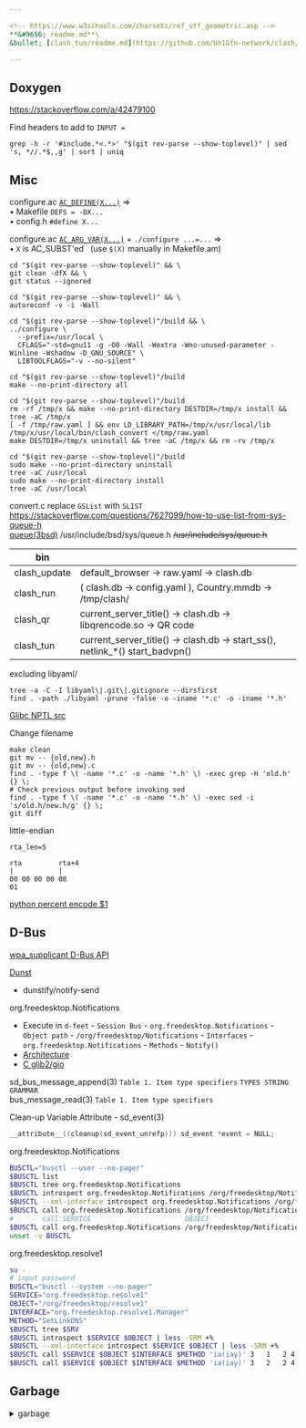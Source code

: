 ```yaml
---

<!-- https://www.w3schools.com/charsets/ref_utf_geometric.asp -->
**&#9656; readme.md**\
&bullet; [clash_tun/readme.md](https://github.com/Un1Gfn-network/clash/tree/master/clash_tun)

---
```


## Doxygen

https://stackoverflow.com/a/42479100

Find headers to add to `INPUT =`

    grep -h -r '#include.*<.*>' "$(git rev-parse --show-toplevel)" | sed 's, *//.*$,,g' | sort | uniq

## Misc

<!-- https://en.wikipedia.org/wiki/List_of_logic_symbols -->

configure.ac [`AC_DEFINE(X...)`](https://www.gnu.org/software/autoconf/manual/autoconf-2.70/html_node/Defining-Symbols.html) &rArr;\
&bullet; Makefile `DEFS = -DX...`\
&bullet; config.h `#define X...`

configure.ac [`AC_ARG_VAR(X...)`](https://www.gnu.org/software/autoconf/manual/autoconf-2.70/html_node/Setting-Output-Variables.html#index-AC_005fARG_005fVAR-1) + `./configure ...=...` &rArr;\
&bullet; `X` is AC_SUBST'ed &nbsp; (use `$(X)` manually in Makefile.am)

    cd "$(git rev-parse --show-toplevel)" && \
    git clean -dfX && \
    git status --ignored
<!-- -->
    cd "$(git rev-parse --show-toplevel)" && \
    autoreconf -v -i -Wall
<!-- -->
    cd "$(git rev-parse --show-toplevel)"/build && \
    ../configure \
      --prefix=/usr/local \
      CFLAGS="-std=gnu11 -g -O0 -Wall -Wextra -Wno-unused-parameter -Winline -Wshadow -D_GNU_SOURCE" \
      LIBTOOLFLAGS="-v --no-silent"
<!-- -->
    cd "$(git rev-parse --show-toplevel)"/build
    make --no-print-directory all
<!-- -->
    cd "$(git rev-parse --show-toplevel)"/build
    rm -rf /tmp/x && make --no-print-directory DESTDIR=/tmp/x install && tree -aC /tmp/x
    [ -f /tmp/raw.yaml ] && env LD_LIBRARY_PATH=/tmp/x/usr/local/lib /tmp/x/usr/local/bin/clash_convert </tmp/raw.yaml
    make DESTDIR=/tmp/x uninstall && tree -aC /tmp/x && rm -rv /tmp/x
<!-- -->
    cd "$(git rev-parse --show-toplevel)"/build
    sudo make --no-print-directory uninstall
    tree -aC /usr/local
    sudo make --no-print-directory install
    tree -aC /usr/local

convert.c replace `GSList` with `SLIST`\
https://stackoverflow.com/questions/7627099/how-to-use-list-from-sys-queue-h \
[queue(3bsd)](https://man.archlinux.org/man/queue.3bsd)
/usr/include/bsd/sys/queue.h
<s>/usr/include/sys/queue.h</s>

|bin||
|-|-|
|clash_update|default_browser -> raw.yaml -> clash.db|
|clash_run   |( clash.db -> config.yaml ), Country.mmdb -> /tmp/clash/|
|clash_qr    |current_server_title() -> clash.db -> libqrencode.so -> QR code|
|clash_tun   |current_server_title() -> clash.db -> start_ss(), netlink_\*() start_badvpn()|

excluding libyaml/

    tree -a -C -I libyaml\|.git\|.gitignore --dirsfirst
    find . -path ./libyaml -prune -false -o -iname '*.c' -o -iname '*.h'

[Glibc NPTL src](https://sourceware.org/git/?p=glibc.git;a=tree;f=nptl)

Change filename

    make clean
    git mv -- {old,new}.h
    git mv -- {old,new}.c
    find . -type f \( -name '*.c' -o -name '*.h' \) -exec grep -H 'old.h' {} \;
    # Check previous output before invoking sed
    find . -type f \( -name '*.c' -o -name '*.h' \) -exec sed -i 's/old.h/new.h/g' {} \;
    git diff

little-endian

```
rta_len=5

rta         rta+4
|           |
00 00 00 00 08
01
```

[python percent encode $1](https://unix.stackexchange.com/questions/159253/decoding-url-encoding-percent-encoding)

## D-Bus

[wpa_supplicant D-Bus API](https://w1.fi/wpa_supplicant/devel/dbus.html)

[Dunst](https://wiki.archlinux.org/index.php/Dunst)
* dunstify/notify-send

org.freedesktop.Notifications
* Execute in `d-feet` - `Session Bus` - `org.freedesktop.Notifications` - `Object path` - `/org/freedesktop/Notifications` - `Interfaces` - `org.freedesktop.Notifications` - `Methods` - `Notify()`
* [Architecture](https://wiki.ubuntu.com/NotifyOSD#Architecture)
* [C glib2/gio](https://wiki.archlinux.org/index.php/Desktop_notifications#C)

sd_bus_message_append(3) `Table 1. Item type specifiers` `TYPES STRING GRAMMAR` \
bus_message_read(3) `Table 1. Item type specifiers`

Clean-up Variable Attribute - sd_event(3)

```C
__attribute__((cleanup(sd_event_unrefp))) sd_event *event = NULL;
```

org.freedesktop.Notifications

```bash
BUSCTL="busctl --user --no-pager"
$BUSCTL list
$BUSCTL tree org.freedesktop.Notifications
$BUSCTL introspect org.freedesktop.Notifications /org/freedesktop/Notifications
$BUSCTL --xml-interface introspect org.freedesktop.Notifications /org/freedesktop/Notifications | less -SRM +%
$BUSCTL call org.freedesktop.Notifications /org/freedesktop/Notifications org.freedesktop.DBus.Peer GetMachineId
#       call SERVICE                       OBJECT                         INTERFACE                     METHOD [SIGNATURE      [ARGUMENT...]                                  ]
$BUSCTL call org.freedesktop.Notifications /org/freedesktop/Notifications org.freedesktop.Notifications Notify "susssasa{sv}i" "app_name" 0 "app_icon" "summary" "body" 0 0 0
unset -v BUSCTL
```

org.freedesktop.resolve1

```bash
su -
# input password
BUSCTL="busctl --system --no-pager"
SERVICE="org.freedesktop.resolve1"
OBJECT="/org/freedesktop/resolve1"
INTERFACE="org.freedesktop.resolve1.Manager"
METHOD="SetLinkDNS"
$BUSCTL tree $SRV
$BUSCTL introspect $SERVICE $OBJECT | less -SRM +%
$BUSCTL --xml-interface introspect $SERVICE $OBJECT | less -SRM +%
$BUSCTL call $SERVICE $OBJECT $INTERFACE $METHOD 'ia(iay)' 3   1   2 4 192 168 1 1
$BUSCTL call $SERVICE $OBJECT $INTERFACE $METHOD 'ia(iay)' 3   2   2 4 8 8 8 8       2 4 8 8 4 4
```

## Garbage

<details><summary>garbage</summary>

<br>

clash.db (implement key-value store with single-row table)

|n_rows|table_name||
|:-:|-|-|
|any|`ANNOUNCEMENTS`|extraced from loopback nodes|
|1  |`PORT`||
|1  |`CIPHER`||
|1  |`PASSWORD`||
|any|`NODES`||
|1  |`PASSWORD`||
|1  |`RAW`|original yaml|

[Android tcpdump](https://www.androidtcpdump.com/android-tcpdump/compile)

```bash
cd /tmp
mkdir tcpdump
cd tcpdump
# sudo pacman -Syu aarch64-linux-gnu-gcc
proxychains wget https://www.tcpdump.org/release/tcpdump-4.9.3.tar.gz
proxychains wget https://www.tcpdump.org/release/libpcap-1.9.1.tar.gz
tar xf libpcap-1.9.1.tar.gz
tar xf tcpdump-4.9.3.tar.gz

cd /tmp/tcpdump/libpcap-1.9.1/
export CC=/usr/bin/aarch64-linux-gnu-gcc
./configure --host=aarch64-linux --with-pcap=linux
make -j4

cd /tmp/tcpdump/tcpdump-4.9.3
export CC=/usr/bin/aarch64-linux-gnu-gcc
export ac_cs_linux_vers=4 # Android
export CFLAGS=-static
export CPPFLAGS=-static
export LDFLAGS=-static
./configure --host=aarch64-linux --disable-ipv6
make -j4

adb push tcpdump /sdcard/Download/
adb shell
# su
cd /data/data/com.termux/files/home/
mv /sdcard/Download/tcpdump ./
chmod +x tcpdump
./tcpdump -i any -w android.pcap
mv android.pcap /sdcard/Download
# exit
exit

cd /tmp/tcpdump
adb pull /sdcard/Download/android.pcap

```

</details>

